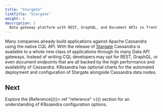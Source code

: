 ```yaml
---
title: "Stargate"
linkTitle: "Stargate"
weight: 4
description: |
  Data gateway platform with REST, GraphQL, and Document APIs in front of Apache Cassandra.
---
```


Many companies already build applications against Apache Cassandra using the
native CQL API. With the release of [Stargate](http://stargate.io/) Cassandra is
available to a whole new class of applications through its many Data API
gateways. Instead of writing CQL developers may opt for REST, GraphQL, or even
document endpoints that are all backed by the high performance and availability
of Cassandra. K8ssandra has optional charts for the automated deployment and
configuration of Stargate alongside Cassandra data nodes.

## Next

Explore the [Reference]({{< ref "reference" >}}) section for an understanding of
K8ssandra configuration options.
